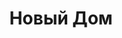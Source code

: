 --- 
title: "Новый Дом" 
site: "www.новый-дом-крым.рф" 
town: "Симферополь" 
tel: ["(0652) 601-555, (099) 77 538 77, (066) 174 11 04"] 
address: "Россия, Республика Крым, г. Симферополь, ул. Карла Маркса 5, оф.17" 
mail: "ingarich@mail.ru" 
--- 